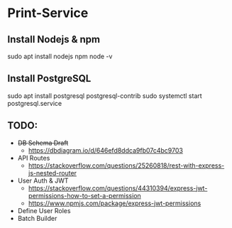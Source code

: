 # Print-Service
## Install Nodejs & npm
sudo apt install nodejs npm
node -v
## Install PostgreSQL
sudo apt install postgresql postgresql-contrib
sudo systemctl start postgresql.service
## TODO:
- ~~DB Schema Draft~~
    - https://dbdiagram.io/d/646efd8ddca9fb07c4bc9703
- API Routes
    - https://stackoverflow.com/questions/25260818/rest-with-express-js-nested-router
- User Auth & JWT
    - https://stackoverflow.com/questions/44310394/express-jwt-permissions-how-to-set-a-permission
    - https://www.npmjs.com/package/express-jwt-permissions
- Define User Roles
- Batch Builder
